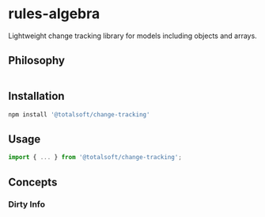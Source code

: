 # rules-algebra
Lightweight change tracking library for models including objects and arrays.

## Philosophy
```javascript
```

## Installation
```javascript
npm install '@totalsoft/change-tracking'
```

## Usage
```javascript
import { ... } from '@totalsoft/change-tracking';

```

## Concepts

### Dirty Info
```javascript
```

